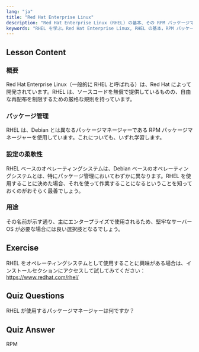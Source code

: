 ```yaml
---
lang: "ja"
title: "Red Hat Enterprise Linux"
description: "Red Hat Enterprise Linux (RHEL) の基本、その RPM パッケージマネージャー、およびエンタープライズでの使用法について学びます。RHEL の主な違いと利点を理解します。"
keywords: "RHEL を学ぶ，Red Hat Enterprise Linux, RHEL の基本，RPM パッケージマネージャー, Linux サーバーOS, 初心者 RHEL, RHEL ガイド"
---
```


## Lesson Content

### 概要

Red Hat Enterprise Linux（一般的に RHEL と呼ばれる）は、Red Hat によって開発されています。RHEL は、ソースコードを無償で提供しているものの、自由な再配布を制限するための厳格な規則を持っています。

### パッケージ管理

RHEL は、Debian とは異なるパッケージマネージャーである RPM パッケージマネージャーを使用しています。これについても、いずれ学習します。

### 設定の柔軟性

RHEL ベースのオペレーティングシステムは、Debian ベースのオペレーティングシステムとは、特にパッケージ管理においてわずかに異なります。RHEL を使用することに決めた場合、それを使って作業することになるということを知っておくのがおそらく最善でしょう。

### 用途

その名前が示す通り、主にエンタープライズで使用されるため、堅牢なサーバーOS が必要な場合には良い選択肢となるでしょう。

## Exercise

RHEL をオペレーティングシステムとして使用することに興味がある場合は、インストールセクションにアクセスして試してみてください：<https://www.redhat.com/rhel/>

## Quiz Questions

RHEL が使用するパッケージマネージャーは何ですか？

## Quiz Answer

RPM
